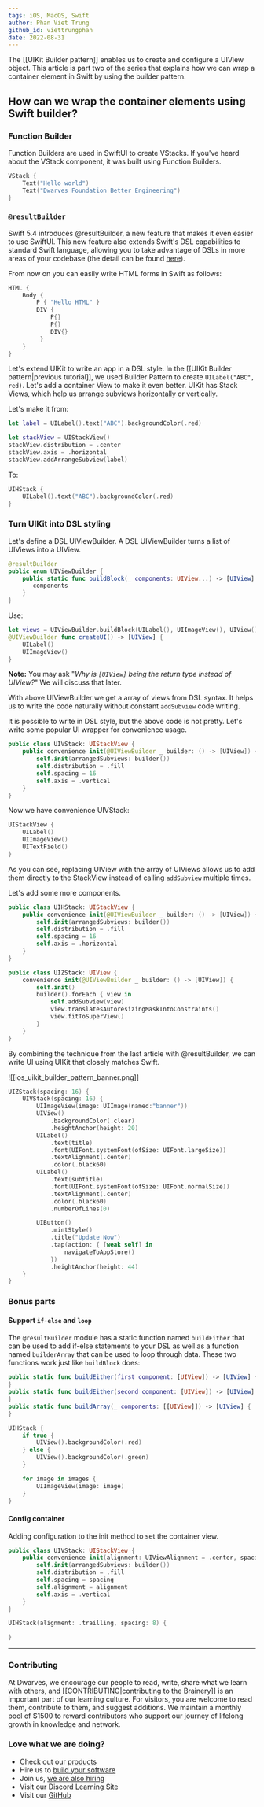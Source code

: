 ```yaml
---
tags: iOS, MacOS, Swift
author: Phan Viet Trung
github_id: viettrungphan
date: 2022-08-31
---
```


The [[UIKit Builder pattern]] enables us to create and configure a UIView object. This article is part two of the series that explains how we can wrap a container element in Swift by using the builder pattern.

## How can we wrap the container elements using Swift builder?

### Function Builder

Function Builders are used in SwiftUI to create VStacks. If you've heard about the VStack component, it was built using Function Builders.

```Swift
VStack {
    Text("Hello world")
    Text("Dwarves Foundation Better Engineering")
}
```

### `@resultBuilder`

Swift 5.4 introduces @resultBuilder, a new feature that makes it even easier to use SwiftUI. This new feature also extends Swift's DSL capabilities to standard Swift language, allowing you to take advantage of DSLs in more areas of your codebase (the detail can be found [here](https://github.com/apple/swift-evolution/blob/main/proposals/0289-result-builders.md)).

From now on you can easily write HTML forms in Swift as follows:

```Swift
HTML {
    Body {
        P { "Hello HTML" }
        DIV {
            P{}
            P{}
            DIV{}
         }
    }
}
```

Let's extend UIKit to write an app in a DSL style. In the [[UIKit Builder pattern|previous tutorial]], we used Builder Pattern to create `UILabel("ABC", red)`. Let's add a container View to make it even better. UIKit has Stack Views, which help us arrange subviews horizontally or vertically.

Let's make it from:

```Swift
let label = UILabel().text("ABC").backgroundColor(.red)

let stackView = UIStackView()
stackView.distribution = .center
stackView.axis = .horizontal
stackView.addArrangeSubview(label)
```

To:

```Swift
UIHStack {
    UILabel().text("ABC").backgroundColor(.red)
}
```

### Turn UIKit into DSL styling

Let's define a DSL UIViewBuilder. A DSL UIViewBuilder turns a list of UIViews into a UIView.

```Swift
@resultBuilder
public enum UIViewBuilder {
    public static func buildBlock(_ components: UIView...) -> [UIView] {
       components
    }
}
```

Use:

```Swift
let views = UIViewBuilder.buildBlock(UILabel(), UIImageView(), UIView())
@UIViewBuilder func createUI() -> [UIView] {
    UILabel()
    UIImageView()
}
```

**Note:** You may ask "_Why is `[UIView]` being the return type instead of UIView?_" We will discuss that later.

With above UIViewBuilder we get a array of views from DSL syntax. It helps us to write the code naturally without constant `addSubview` code writing.

It is possible to write in DSL style, but the above code is not pretty. Let's write some popular UI wrapper for convenience usage.

```Swift
public class UIVStack: UIStackView {
    public convenience init(@UIViewBuilder _ builder: () -> [UIView]) {
        self.init(arrangedSubviews: builder())
        self.distribution = .fill
        self.spacing = 16
        self.axis = .vertical
    }
}
```

Now we have convenience UIVStack:

```Swift
UIStackView {
    UILabel()
    UIImageView()
    UITextField()
}
```

As you can see, replacing UIView with the array of UIViews allows us to add them directly to the StackView instead of calling `addSubview` multiple times.

Let's add some more components.

```Swift
public class UIHStack: UIStackView {
    public convenience init(@UIViewBuilder _ builder: () -> [UIView]) {
        self.init(arrangedSubviews: builder())
        self.distribution = .fill
        self.spacing = 16
        self.axis = .horizontal
    }
}

public class UIZStack: UIView {
    convenience init(@UIViewBuilder _ builder: () -> [UIView]) {
        self.init()
        builder().forEach { view in
            self.addSubview(view)
            view.translatesAutoresizingMaskIntoConstraints()
            view.fitToSuperView()
        }
    }
}
```

By combining the technique from the last article with @resultBuilder, we can write UI using UIKit that closely matches Swift.

![[ios_uikit_builder_pattern_banner.png]]

```Swift
UIZStack(spacing: 16) {
    UIVStack(spacing: 16) {
        UIImageView(image: UIImage(named:"banner"))
        UIView()
            .backgroundColor(.clear)
            .heightAnchor(height: 20)
        UILabel()
            .text(title)
            .font(UIFont.systemFont(ofSize: UIFont.largeSize))
            .textAlignment(.center)
            .color(.black60)
        UILabel()
            .text(subtitle)
            .font(UIFont.systemFont(ofSize: UIFont.normalSize))
            .textAlignment(.center)
            .color(.black60)
            .numberOfLines(0)

        UIButton()
            .mintStyle()
            .title("Update Now")
            .tap(action: { [weak self] in
                navigateToAppStore()
            })
            .heightAnchor(height: 44)
    }
}

```

### Bonus parts

#### Support `if-else` and `loop`

The `@resultBuilder` module has a static function named `buildEither` that can be used to add if-else statements to your DSL as well as a function named `builderArray` that can be used to loop through data. These two functions work just like `buildBlock` does:

```Swift
public static func buildEither(first component: [UIView]) -> [UIView] {
}
public static func buildEither(second component: [UIView]) -> [UIView] {
}
public static func buildArray(_ components: [[UIView]]) -> [UIView] {
}
```

```Swift
UIHStack {
    if true {
        UIView().backgroundColor(.red)
    } else {
        UIView().backgroundColor(.green)
    }

    for image in images {
        UIImageView(image: image)
    }
}
```

#### Config container

Adding configuration to the init method to set the container view.

```Swift
public class UIVStack: UIStackView {
    public convenience init(alignment: UIViewAlignment = .center, spacing: CGFloat = 16,  @UIViewBuilder _ builder: () -> [UIView]) {
        self.init(arrangedSubviews: builder())
        self.distribution = .fill
        self.spacing = spacing
        self.alignment = alignment
        self.axis = .vertical
    }
}

UIHStack(alignment: .trailling, spacing: 8) {

}
```


---
<!-- cta -->
### Contributing

At Dwarves, we encourage our people to read, write, share what we learn with others, and [[CONTRIBUTING|contributing to the Brainery]] is an important part of our learning culture. For visitors, you are welcome to read them, contribute to them, and suggest additions. We maintain a monthly pool of $1500 to reward contributors who support our journey of lifelong growth in knowledge and network.

### Love what we are doing?

- Check out our [products](https://superbits.co)
- Hire us to [build your software](https://d.foundation)
- Join us, [we are also hiring](https://github.com/dwarvesf/WeAreHiring)
- Visit our [Discord Learning Site](https://discord.gg/dzNBpNTVEZ)
- Visit our [GitHub](https://github.com/dwarvesf)